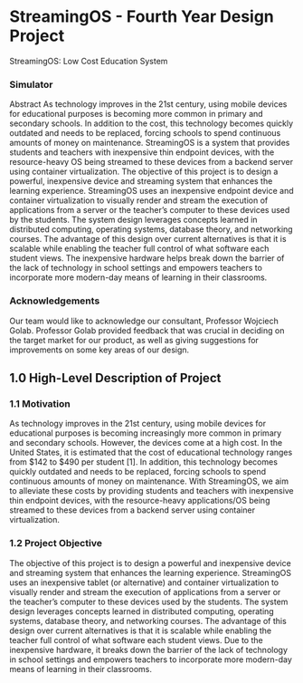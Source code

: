 # StreamingOS - Fourth Year Design Project

StreamingOS: Low Cost Education System

### Simulator

Abstract As technology improves in the 21st century, using mobile devices for educational purposes is becoming more common in primary and secondary schools. In addition to the cost, this technology becomes quickly outdated and needs to be replaced, forcing schools to spend continuous amounts of money on maintenance. StreamingOS is a system that provides students and teachers with inexpensive thin endpoint devices, with the resource-heavy OS being streamed to these devices from a backend server using container virtualization. The objective of this project is to design a powerful, inexpensive device and streaming system that enhances the learning experience. StreamingOS uses an inexpensive endpoint device and container virtualization to visually render and stream the execution of applications from a server or the teacher’s computer to these devices used by the students. The system design leverages concepts learned in distributed computing, operating systems, database theory, and networking courses. The advantage of this design over current alternatives is that it is scalable while enabling the teacher full control of what software each student views. The inexpensive hardware helps break down the barrier of the lack of technology in school settings and empowers teachers to incorporate more modern-day means of learning in their classrooms.

### Acknowledgements

Our team would like to acknowledge our consultant, Professor Wojciech Golab. Professor Golab provided feedback that was crucial in deciding on the target market for our product, as well as giving suggestions for improvements on some key areas of our design.

## 1.0 High-Level Description of Project

### 1.1 Motivation

As technology improves in the 21st century, using mobile devices for educational purposes is becoming increasingly more common in primary and secondary schools. However, the devices come at a high cost. In the United States, it is estimated that the cost of educational technology ranges from $142 to $490 per student [1]. In addition, this technology becomes quickly outdated and needs to be replaced, forcing schools to spend continuous amounts of money on maintenance. With StreamingOS, we aim to alleviate these costs by providing students and teachers with inexpensive thin endpoint devices, with the resource-heavy applications/OS being streamed to these devices from a backend server using container virtualization.

### 1.2 Project Objective

The objective of this project is to design a powerful and inexpensive device and streaming system that enhances the learning experience. StreamingOS uses an inexpensive tablet (or alternative) and container virtualization to visually render and stream the execution of applications from a server or the teacher’s computer to these devices used by the students. The system design leverages concepts learned in distributed computing, operating systems, database theory, and networking courses. The advantage of this design over current alternatives is that it is scalable while enabling the teacher full control of what software each student views. Due to the inexpensive hardware, it breaks down the barrier of the lack of technology in school settings and empowers teachers to incorporate more modern-day means of learning in their classrooms.
